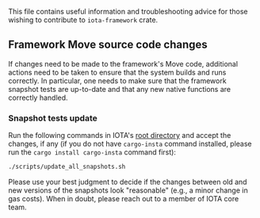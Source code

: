 This file contains useful information and troubleshooting advice for those wishing to contribute to `iota-framework` crate.

## Framework Move source code changes

If changes need to be made to the framework's Move code, additional actions need to be taken to ensure that the system builds and runs correctly. In particular, one needs to make sure that the framework snapshot tests are up-to-date and that any new native functions are correctly handled.

### Snapshot tests update

Run the following commands in IOTA's [root directory](../../) and accept the changes, if any (if you do not have `cargo-insta` command installed, please run the `cargo install cargo-insta` command first):

```bash
./scripts/update_all_snapshots.sh
```

Please use your best judgment to decide if the changes between old and new versions of the snapshots look "reasonable" (e.g., a minor change in gas costs). When in doubt, please reach out to a member of IOTA core team.
